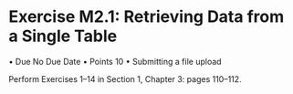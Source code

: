 # Exercise M2.1: Retrieving Data from a Single Table

  • Due No Due Date
  • Points 10
  • Submitting a file upload

Perform Exercises 1–14 in Section 1, Chapter 3: pages 110–112.
